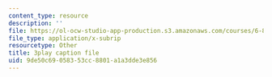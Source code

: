 ```yaml
---
content_type: resource
description: ''
file: https://ol-ocw-studio-app-production.s3.amazonaws.com/courses/6-851-advanced-data-structures-spring-2012/9de50c69058353cc8801a1a3dde3e856_DZ7jt1F8KKw.vtt
file_type: application/x-subrip
resourcetype: Other
title: 3play caption file
uid: 9de50c69-0583-53cc-8801-a1a3dde3e856
---
```

